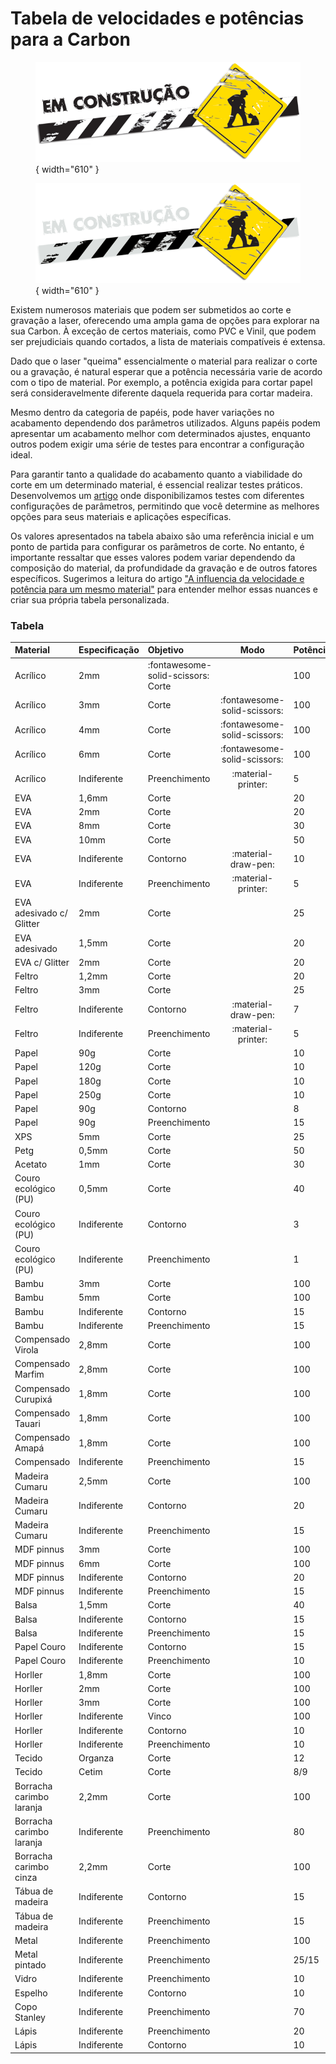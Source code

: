 # Tabela de velocidades e potências para a Carbon

<figure markdown="span">
  
  ![](../images/construcao-light.png#only-light){ width="610" }
  <figcaption></figcaption>

  ![](../images/construcao-dark.png#only-dark){ width="610" }
  <figcaption></figcaption>
  
</figure>

Existem numerosos materiais que podem ser submetidos ao corte e gravação a laser, oferecendo uma ampla gama de opções para explorar na sua Carbon. À exceção de certos materiais, como PVC e Vinil, que podem ser prejudiciais quando cortados, a lista de materiais compatíveis é extensa.

Dado que o laser "queima" essencialmente o material para realizar o corte ou a gravação, é natural esperar que a potência necessária varie de acordo com o tipo de material. Por exemplo, a potência exigida para cortar papel será consideravelmente diferente daquela requerida para cortar madeira.

Mesmo dentro da categoria de papéis, pode haver variações no acabamento dependendo dos parâmetros utilizados. Alguns papéis podem apresentar um acabamento melhor com determinados ajustes, enquanto outros podem exigir uma série de testes para encontrar a configuração ideal.

Para garantir tanto a qualidade do acabamento quanto a viabilidade do corte em um determinado material, é essencial realizar testes práticos. Desenvolvemos um [artigo] onde disponibilizamos testes com diferentes configurações de parâmetros, permitindo que você determine as melhores opções para seus materiais e aplicações específicas.

[artigo]: https://gadgetpluskdb.github.io/Carbon-FAQS/truques-%26-dicas/testes-parametros/

Os valores apresentados na tabela abaixo são uma referência inicial e um ponto de partida para configurar os parâmetros de corte. No entanto, é importante ressaltar que esses valores podem variar dependendo da composição do material, da profundidade da gravação e de outros fatores específicos. Sugerimos a leitura do artigo ["A influencia da velocidade e potência para um mesmo material"] para entender melhor essas nuances e criar sua própria tabela personalizada.

["A influencia da velocidade e potência para um mesmo material"]: https://gadgetpluskdb.github.io/Carbon-FAQS/truques-%26-dicas/influ-velocidade-material/

### Tabela

|Material                 |Especificação  |Objetivo       |Modo                         |Potência |Velocidade |
|:---                     |:---           |:---           |:---:                        |:---     |:---       |
|Acrílico                 |2mm            |:fontawesome-solid-scissors: Corte          ||100      |12         |
|Acrílico                 |3mm            |Corte          |:fontawesome-solid-scissors: |100|10|
|Acrílico                 |4mm            |Corte          |:fontawesome-solid-scissors: |100|5|
|Acrílico                 |6mm            |Corte          |:fontawesome-solid-scissors: |100|3|
|Acrílico                 |Indiferente    |Preenchimento  |:material-printer:           |5|100|
|EVA                      |1,6mm          |Corte          ||20|40|
|EVA                      |2mm            |Corte          ||20|25|
|EVA                      |8mm            |Corte          ||30|5|
|EVA                      |10mm           |Corte          ||50|15|
|EVA                      |Indiferente    |Contorno       |:material-draw-pen:          |10|25|
|EVA                      |Indiferente    |Preenchimento  |:material-printer:           |5|100|
|EVA adesivado c/ Glitter |2mm            |Corte          ||25|15|
|EVA adesivado            |1,5mm          |Corte          ||20|18|
|EVA c/ Glitter           |2mm            |Corte          ||20|25|
|Feltro                   |1,2mm          |Corte          ||20|50|
|Feltro                   |3mm            |Corte          ||25|22|
|Feltro                   |Indiferente    |Contorno       |:material-draw-pen:          |7|50|
|Feltro                   |Indiferente    |Preenchimento  |:material-printer:           |5|100|
|Papel                    |90g            |Corte          ||10|50|
|Papel                    |120g           |Corte          ||10|45|
|Papel                    |180g           |Corte          ||10|30|
|Papel                    |250g           |Corte          ||10|15|
|Papel                    |90g            |Contorno       ||8|20|
|Papel                    |90g            |Preenchimento  ||15|100|
|XPS                      |5mm            |Corte          ||25|18|
|Petg                     |0,5mm          |Corte||50|12|
|Acetato                  |1mm            |Corte||30|18|
|Couro ecológico (PU)     |0,5mm          |Corte||40|20|
|Couro ecológico (PU)     |Indiferente    |Contorno||3|10|
|Couro ecológico (PU)     |Indiferente    |Preenchimento||1|100|
|Bambu                    |3mm            |Corte||100|10|
|Bambu                    |5mm            |Corte||100|4-5|
|Bambu                    |Indiferente    |Contorno||15|40|
|Bambu                    |Indiferente    |Preenchimento||15|100|
|Compensado Virola        |2,8mm          |Corte||100|12|
|Compensado Marfim        |2,8mm          |Corte||100|12|
|Compensado Curupixá      |1,8mm          |Corte||100|10|
|Compensado Tauari        |1,8mm          |Corte||100|10|
|Compensado Amapá         |1,8mm          |Corte||100|10|
|Compensado               |Indiferente    |Preenchimento||15|100|
|Madeira Cumaru           |2,5mm          |Corte||100|12|
|Madeira Cumaru           |Indiferente    |Contorno||20|40|
|Madeira Cumaru           |Indiferente    |Preenchimento||15|100|
|MDF pinnus               |3mm            |Corte||100|10|
|MDF pinnus               |6mm            |Corte||100|3|
|MDF pinnus               |Indiferente    |Contorno||20|40|
|MDF pinnus               |Indiferente    |Preenchimento||15|100|
|Balsa                    |1,5mm          |Corte||40|60-65|
|Balsa                    |Indiferente    |Contorno||15|40|
|Balsa                    |Indiferente    |Preenchimento||15|100|
|Papel Couro              |Indiferente    |Contorno||15|40|
|Papel Couro              |Indiferente    |Preenchimento||10|100|
|Horller                  |1,8mm          |Corte||100|12|
|Horller                  |2mm            |Corte||100|10|
|Horller                  |3mm            |Corte||100|7|
|Horller                  |Indiferente    |Vinco||100|30|
|Horller                  |Indiferente    |Contorno||10|40|
|Horller                  |Indiferente    |Preenchimento||10|100|
|Tecido                   |Organza        |Corte||12|80|
|Tecido                   |Cetim          |Corte||8/9|80/90|
|Borracha carimbo laranja |2,2mm          |Corte||100|12|
|Borracha carimbo laranja |Indiferente    |Preenchimento||80|100|
|Borracha carimbo cinza   |2,2mm          |Corte||100|8|
|Tábua de madeira         |Indiferente    |Contorno||15|50|
|Tábua de madeira         |Indiferente    |Preenchimento||15|100|
|Metal                    |Indiferente    |Preenchimento||100|50-10|
|Metal pintado            |Indiferente    |Preenchimento||25/15|100|
|Vidro                    |Indiferente    |Preenchimento||10|100|
|Espelho                  |Indiferente    |Contorno||10|100|
|Copo Stanley             |Indiferente    |Preenchimento||70|150|
|Lápis                    |Indiferente    |Preenchimento||20|80|
|Lápis                    |Indiferente    |Contorno||10|30|